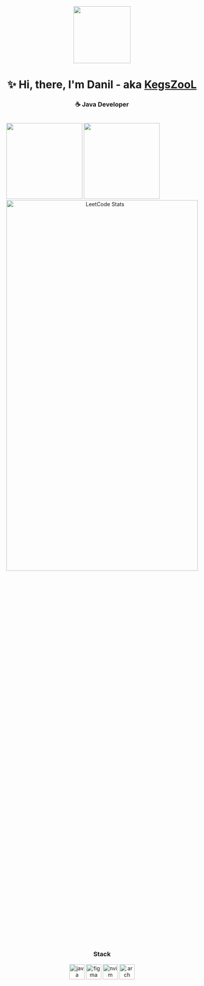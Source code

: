 <div align="center">
  <img height=150 src="https://github.com/KegsZooL/GIFS/raw/main/5.gif" alt="">
</div>

<h1 align="center">
  ✨ Hi, there, I'm Danil - aka&nbsp;<a href="https://github.com/KegsZooL">KegsZooL</a>
</h1>
<h3 align="center">☕ Java Developer</h3><br>

<div>
  <img height=200 src="https://github-readme-stats.vercel.app/api?username=kegszool&show_icons=true&theme=synthwave&rank_icon=github"></img>
  <img height=200 src="https://github-readme-stats.vercel.app/api/top-langs?username=kegszool&layout=compact&langs_count=8&card_width=320&theme=synthwave&show_icons=true" />
</div>

<div align="center">
  <img style="width: 100%; height: 50%" src="https://leetcard.jacoblin.cool/KegsZooL?theme=radical&font=Inter&ext=heatmap" alt="LeetCode Stats">
</div>

<h3 align="center">Stack</h3>
<div align="center">
  <img src="https://cdn.jsdelivr.net/gh/devicons/devicon@latest/icons/java/java-original-wordmark.svg" target="_blank" alt="java" height="40px">
  <img src="https://cdn.jsdelivr.net/gh/devicons/devicon@latest/icons/figma/figma-original.svg" target="_blank" alt="figma" height="40px">
  <img src="https://cdn.jsdelivr.net/gh/devicons/devicon@latest/icons/neovim/neovim-original.svg" target="_blank" alt="nvim" height="40px">
  <img src="https://cdn.jsdelivr.net/gh/devicons/devicon@latest/icons/archlinux/archlinux-original.svg" target="_blank" alt="arch" height="40px">
</div>
